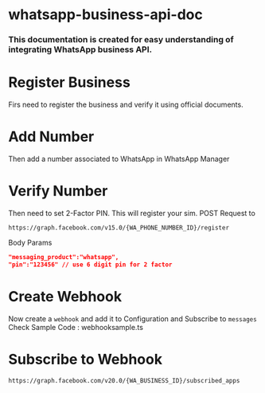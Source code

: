 # whatsapp-business-api-doc

### This documentation is created for easy understanding of integrating WhatsApp business API.

# Register Business
Firs need to register the business and verify it using official documents.

# Add Number
Then add a number associated to WhatsApp in WhatsApp Manager

# Verify Number
Then need to set 2-Factor PIN. This will register your sim.
POST Request to
```
https://graph.facebook.com/v15.0/{WA_PHONE_NUMBER_ID}/register
```
Body Params
```json
"messaging_product":"whatsapp",
"pin":"123456" // use 6 digit pin for 2 factor
```

# Create Webhook
Now create a `webhook` and add it to Configuration and Subscribe to `messages`
Check Sample Code : webhooksample.ts
# Subscribe to Webhook
```
https://graph.facebook.com/v20.0/{WA_BUSINESS_ID}/subscribed_apps
```











































